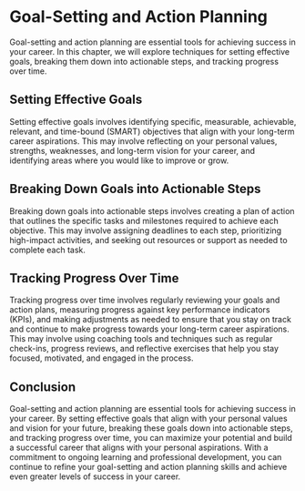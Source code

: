 Goal-Setting and Action Planning
===============================================================================================

Goal-setting and action planning are essential tools for achieving success in your career. In this chapter, we will explore techniques for setting effective goals, breaking them down into actionable steps, and tracking progress over time.

Setting Effective Goals
-----------------------

Setting effective goals involves identifying specific, measurable, achievable, relevant, and time-bound (SMART) objectives that align with your long-term career aspirations. This may involve reflecting on your personal values, strengths, weaknesses, and long-term vision for your career, and identifying areas where you would like to improve or grow.

Breaking Down Goals into Actionable Steps
-----------------------------------------

Breaking down goals into actionable steps involves creating a plan of action that outlines the specific tasks and milestones required to achieve each objective. This may involve assigning deadlines to each step, prioritizing high-impact activities, and seeking out resources or support as needed to complete each task.

Tracking Progress Over Time
---------------------------

Tracking progress over time involves regularly reviewing your goals and action plans, measuring progress against key performance indicators (KPIs), and making adjustments as needed to ensure that you stay on track and continue to make progress towards your long-term career aspirations. This may involve using coaching tools and techniques such as regular check-ins, progress reviews, and reflective exercises that help you stay focused, motivated, and engaged in the process.

Conclusion
----------

Goal-setting and action planning are essential tools for achieving success in your career. By setting effective goals that align with your personal values and vision for your future, breaking these goals down into actionable steps, and tracking progress over time, you can maximize your potential and build a successful career that aligns with your personal aspirations. With a commitment to ongoing learning and professional development, you can continue to refine your goal-setting and action planning skills and achieve even greater levels of success in your career.
